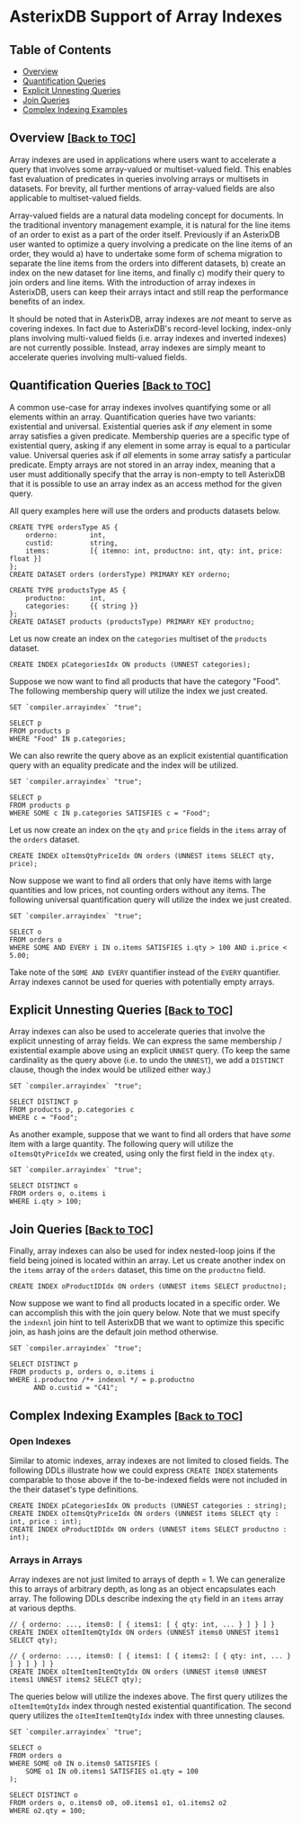 <!--
 ! Licensed to the Apache Software Foundation (ASF) under one
 ! or more contributor license agreements.  See the NOTICE file
 ! distributed with this work for additional information
 ! regarding copyright ownership.  The ASF licenses this file
 ! to you under the Apache License, Version 2.0 (the
 ! "License"); you may not use this file except in compliance
 ! with the License.  You may obtain a copy of the License at
 !
 !   http://www.apache.org/licenses/LICENSE-2.0
 !
 ! Unless required by applicable law or agreed to in writing,
 ! software distributed under the License is distributed on an
 ! "AS IS" BASIS, WITHOUT WARRANTIES OR CONDITIONS OF ANY
 ! KIND, either express or implied.  See the License for the
 ! specific language governing permissions and limitations
 ! under the License.
 !-->

# AsterixDB Support of Array Indexes #

## <a id="toc">Table of Contents</a> ##

* [Overview](#Overview)
* [Quantification Queries](#QuantificationQueries)
* [Explicit Unnesting Queries](#ExplicitUnnestQueries)
* [Join Queries](#JoinQueries)
* [Complex Indexing Examples](#ComplexIndexingExamples)


## <a id="Overview">Overview</a> <font size="4"><a href="#toc">[Back to TOC]</a></font> ##

Array indexes are used in applications where users want to accelerate a query that involves some array-valued or multiset-valued field.
This enables fast evaluation of predicates in queries involving arrays or multisets in datasets.
For brevity, all further mentions of array-valued fields are also applicable to multiset-valued fields.

Array-valued fields are a natural data modeling concept for documents.
In the traditional inventory management example, it is natural for the line items of an order to exist as a part of the order itself.
Previously if an AsterixDB user wanted to optimize a query involving a predicate on the line items of an order, they would a) have to undertake some form of schema migration to separate the line items from the orders into different datasets, b) create an index on the new dataset for line items, and finally c) modify their query to join orders and line items.
With the introduction of array indexes in AsterixDB, users can keep their arrays intact and still reap the performance benefits of an index.

It should be noted that in AsterixDB, array indexes are *not* meant to serve as covering indexes.
In fact due to AsterixDB's record-level locking, index-only plans involving multi-valued fields (i.e. array indexes and inverted indexes) are not currently possible.
Instead, array indexes are simply meant to accelerate queries involving multi-valued fields.


## <a id="QuantificationQueries">Quantification Queries</a> <font size="4"><a href="#toc">[Back to TOC]</a></font> ##

A common use-case for array indexes involves quantifying some or all elements within an array.
Quantification queries have two variants: existential and universal.
Existential queries ask if *any* element in some array satisfies a given predicate.
Membership queries are a specific type of existential query, asking if any element in some array is equal to a particular value.
Universal queries ask if *all* elements in some array satisfy a particular predicate.
Empty arrays are not stored in an array index, meaning that a user must additionally specify that the array is non-empty to tell AsterixDB that it is possible to use an array index as an access method for the given query.

All query examples here will use the orders and products datasets below.

    CREATE TYPE ordersType AS {
        orderno:        int,
        custid:			string,
        items:          [{ itemno: int, productno: int, qty: int, price: float }]
    };
    CREATE DATASET orders (ordersType) PRIMARY KEY orderno;

    CREATE TYPE productsType AS {
        productno:      int,
        categories:     {{ string }}
    };
    CREATE DATASET products (productsType) PRIMARY KEY productno;

Let us now create an index on the `categories` multiset of the `products` dataset.

    CREATE INDEX pCategoriesIdx ON products (UNNEST categories);

Suppose we now want to find all products that have the category "Food".
The following membership query will utilize the index we just created.

    SET `compiler.arrayindex` "true";

    SELECT p
    FROM products p
    WHERE "Food" IN p.categories;

We can also rewrite the query above as an explicit existential quantification query with an equality predicate and the index will be utilized.

    SET `compiler.arrayindex` "true";

    SELECT p
    FROM products p
    WHERE SOME c IN p.categories SATISFIES c = "Food";

Let us now create an index on the `qty` and `price` fields in the `items` array of the `orders` dataset.

    CREATE INDEX oItemsQtyPriceIdx ON orders (UNNEST items SELECT qty, price);

Now suppose we want to find all orders that only have items with large quantities and low prices, not counting orders without any items.
The following universal quantification query will utilize the index we just created.

    SET `compiler.arrayindex` "true";

    SELECT o
    FROM orders o
    WHERE SOME AND EVERY i IN o.items SATISFIES i.qty > 100 AND i.price < 5.00;

Take note of the `SOME AND EVERY` quantifier instead of the `EVERY` quantifier.
Array indexes cannot be used for queries with potentially empty arrays.


## <a id="ExplicitUnnestQueries">Explicit Unnesting Queries</a> <font size="4"><a href="#toc">[Back to TOC]</a></font> ##

Array indexes can also be used to accelerate queries that involve the explicit unnesting of array fields.
We can express the same membership / existential example above using an explicit `UNNEST` query.
(To keep the same cardinality as the query above (i.e. to undo the `UNNEST`), we add a `DISTINCT` clause, though the index would be utilized either way.)

    SET `compiler.arrayindex` "true";

    SELECT DISTINCT p
    FROM products p, p.categories c
    WHERE c = "Food";

As another example, suppose that we want to find all orders that have *some* item with a large quantity.
The following query will utilize the `oItemsQtyPriceIdx` we created, using only the first field in the index `qty`.

    SET `compiler.arrayindex` "true";

    SELECT DISTINCT o
    FROM orders o, o.items i
    WHERE i.qty > 100;


## <a id="JoinQueries">Join Queries</a> <font size="4"><a href="#toc">[Back to TOC]</a></font> ##

Finally, array indexes can also be used for index nested-loop joins if the field being joined is located within an array.
Let us create another index on the `items` array of the `orders` dataset, this time on the `productno` field.

    CREATE INDEX oProductIDIdx ON orders (UNNEST items SELECT productno);

Now suppose we want to find all products located in a specific order.
We can accomplish this with the join query below.
Note that we must specify the `indexnl` join hint to tell AsterixDB that we want to optimize this specific join, as hash joins are the default join method otherwise.

    SET `compiler.arrayindex` "true";

    SELECT DISTINCT p
    FROM products p, orders o, o.items i
    WHERE i.productno /*+ indexnl */ = p.productno
          AND o.custid = "C41";


## <a id="ComplexIndexingExamples">Complex Indexing Examples</a> <font size="4"><a href="#toc">[Back to TOC]</a></font> ##

### Open Indexes

Similar to atomic indexes, array indexes are not limited to closed fields.
The following DDLs illustrate how we could express `CREATE INDEX` statements comparable to those above if the to-be-indexed fields were not included in the their dataset's type definitions.

    CREATE INDEX pCategoriesIdx ON products (UNNEST categories : string);
    CREATE INDEX oItemsQtyPriceIdx ON orders (UNNEST items SELECT qty : int, price : int);
    CREATE INDEX oProductIDIdx ON orders (UNNEST items SELECT productno : int);

### Arrays in Arrays

Array indexes are not just limited to arrays of depth = 1.
We can generalize this to arrays of arbitrary depth, as long as an object encapsulates each array.
The following DDLs describe indexing the `qty` field in an `items` array at various depths.

    // { orderno: ..., items0: [ { items1: [ { qty: int, ... } ] } ] }
    CREATE INDEX oItemItemQtyIdx ON orders (UNNEST items0 UNNEST items1 SELECT qty);

    // { orderno: ..., items0: [ { items1: [ { items2: [ { qty: int, ... } ] } ] } ] }
    CREATE INDEX oItemItemItemQtyIdx ON orders (UNNEST items0 UNNEST items1 UNNEST items2 SELECT qty);

The queries below will utilize the indexes above.
The first query utilizes the `oItemItemQtyIdx` index through nested existential quantification.
The second query utilizes the `oItemItemItemQtyIdx` index with three unnesting clauses.

    SET `compiler.arrayindex` "true";

    SELECT o
    FROM orders o
    WHERE SOME o0 IN o.items0 SATISFIES (
        SOME o1 IN o0.items1 SATISFIES o1.qty = 100
    );

    SELECT DISTINCT o
    FROM orders o, o.items0 o0, o0.items1 o1, o1.items2 o2
    WHERE o2.qty = 100;
